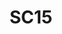 ---
dateStart: 2015-11-15
dateEnd: 2015-11-20
title: "SC15"
venue: "Supercomputing Conference"
organizer: Laura Diaz
credit: Laura Diaz
city: Austin
state: TX
country: USA
pdfLink: 20151115-supercomputing-conference.pdf
venueImages:
 - sm: image01.sm.jpg
   lg: image01.lg.jpg
 - sm: image02.sm.jpg
   lg: image02.lg.jpg
 - sm: image03.sm.jpg
   lg: image03.lg.jpg
---